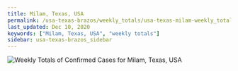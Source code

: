 ```yaml
---
title: Milam, Texas, USA
permalink: /usa-texas-brazos/weekly_totals/usa-texas-milam-weekly_totals.html
last_updated: Dec 10, 2020
keywords: ["Milam, Texas, USA", "weekly totals"]
sidebar: usa-texas-brazos_sidebar
---
```


![Weekly Totals of Confirmed Cases for Milam, Texas, USA](/covid_tracker/images/graphs/usa-texas-milam-weekly_totals_graph.png)
